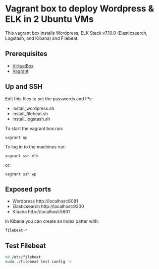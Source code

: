 # Vagrant box to deploy Wordpress & ELK in 2 Ubuntu VMs

This vagrant box installs Wordpress, ELK Stack v7.10.0 (Elasticsearch, Logstash, and Kibana) and Filebeat.

## Prerequisites

- [VirtualBox](https://www.virtualbox.org/)
- [Vagrant](http://www.vagrantup.com/)

## Up and SSH

Edit this files to set the passwords and IPs:

- install_wordpress.sh
- install_filebeat.sh
- install_logstash.sh

To start the vagrant box run:

    vagrant up

To log in to the machines run:

    vagrant ssh elk

or:

    vagrant ssh wp

## Exposed ports

- Wordpress http://localhost:8081
- Elasticsearch http://localhost:9200
- Kibana http://localhost:5601

In Kibana you can create an index patter with:

    filebeat-*

## Test Filebeat

```sh
cd /etc/filebeat
sudo ./filebeat test config -e
```
